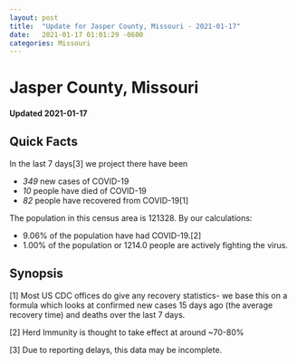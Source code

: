 ```yaml
---
layout: post
title:  "Update for Jasper County, Missouri - 2021-01-17"
date:   2021-01-17 01:01:29 -0600
categories: Missouri
---
```


# Jasper County, Missouri
#### Updated 2021-01-17

## Quick Facts

In the last 7 days[3] we project there have been
- *349* new cases of COVID-19
- *10* people have died of COVID-19
- *82* people have recovered from COVID-19[1]

The population in this census area is 121328. By our calculations:
- 9.06% of the population have had COVID-19.[2]
- 1.00% of the population or 1214.0 people are actively fighting the virus.

## Synopsis




[1] Most US CDC offices do give any recovery statistics- we base this on a formula which looks at confirmed new cases
15 days ago (the average recovery time) and deaths over the last 7 days.

[2] Herd Immunity is thought to take effect at around ~70-80%

[3] Due to reporting delays, this data may be incomplete.
 
    